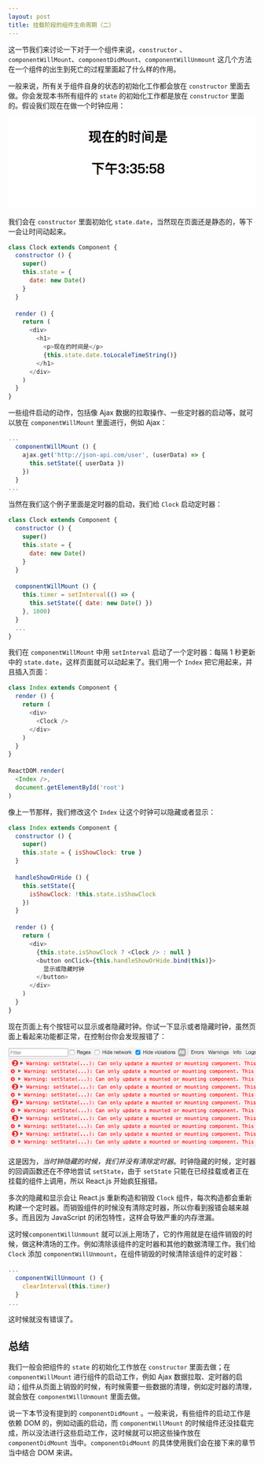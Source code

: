 ```yaml
---
layout: post
title: 挂载阶段的组件生命周期（二）
---
```


这一节我们来讨论一下对于一个组件来说，`constructor` 、`componentWillMount`、`componentDidMount`、`componentWillUnmount` 这几个方法在一个组件的出生到死亡的过程里面起了什么样的作用。

一般来说，所有关于组件自身的状态的初始化工作都会放在 `constructor` 里面去做。你会发现本书所有组件的 `state` 的初始化工作都是放在 `constructor` 里面的。假设我们现在在做一个时钟应用：

<a href="/assets/img/posts/FECF7A01-5C87-4E03-AA98-03BB30538C66.png" target="_blank">![示例图片](/assets/img/posts/FECF7A01-5C87-4E03-AA98-03BB30538C66.png)</a>

我们会在 `constructor` 里面初始化 `state.date`，当然现在页面还是静态的，等下一会让时间动起来。

```javascript
class Clock extends Component {
  constructor () {
    super()
    this.state = {
      date: new Date()
    }
  }

  render () {
    return (
      <div>
        <h1>
          <p>现在的时间是</p>
          {this.state.date.toLocaleTimeString()}
        </h1>
      </div>
    )
  }
}
```

一些组件启动的动作，包括像 Ajax 数据的拉取操作、一些定时器的启动等，就可以放在 `componentWillMount` 里面进行，例如 Ajax：

```javascript
...
  componentWillMount () {
    ajax.get('http://json-api.com/user', (userData) => {
      this.setState({ userData })
    })
  }
...
```

当然在我们这个例子里面是定时器的启动，我们给 `Clock` 启动定时器：

```javascript
class Clock extends Component {
  constructor () {
    super()
    this.state = {
      date: new Date()
    }
  }

  componentWillMount () {
    this.timer = setInterval(() => {
      this.setState({ date: new Date() })
    }, 1000)
  }
  ...
}
```

我们在 `componentWillMount` 中用 `setInterval` 启动了一个定时器：每隔 1 秒更新中的 `state.date`，这样页面就可以动起来了。我们用一个 `Index` 把它用起来，并且插入页面：

```javascript
class Index extends Component {
  render () {
    return (
      <div>
        <Clock />
      </div>
    )
  }
}

ReactDOM.render(
  <Index />,
  document.getElementById('root')
)
```

像上一节那样，我们修改这个 `Index` 让这个时钟可以隐藏或者显示：

```javascript
class Index extends Component {
  constructor () {
    super()
    this.state = { isShowClock: true }
  }

  handleShowOrHide () {
    this.setState({
      isShowClock: !this.state.isShowClock
    })
  }

  render () {
    return (
      <div>
        {this.state.isShowClock ? <Clock /> : null }
        <button onClick={this.handleShowOrHide.bind(this)}>
          显示或隐藏时钟
        </button>
      </div>
    )
  }
}
```

现在页面上有个按钮可以显示或者隐藏时钟。你试一下显示或者隐藏时钟，虽然页面上看起来功能都正常，在控制台你会发现报错了：

<a href="/assets/img/posts/340BBCEA-35CC-4B35-B352-267F381477EF.png" target="_blank">![示例图片](/assets/img/posts/340BBCEA-35CC-4B35-B352-267F381477EF.png)</a>

这是因为，*当时钟隐藏的时候，我们并没有清除定时器*。时钟隐藏的时候，定时器的回调函数还在不停地尝试 `setState`，由于 `setState` 只能在已经挂载或者正在挂载的组件上调用，所以 React.js 开始疯狂报错。

多次的隐藏和显示会让 React.js 重新构造和销毁 `Clock` 组件，每次构造都会重新构建一个定时器。而销毁组件的时候没有清除定时器，所以你看到报错会越来越多。而且因为 JavaScript 的闭包特性，这样会导致严重的内存泄漏。

这时候`componentWillUnmount` 就可以派上用场了，它的作用就是在组件销毁的时候，做这种清场的工作。例如清除该组件的定时器和其他的数据清理工作。我们给 `Clock` 添加 `componentWillUnmount`，在组件销毁的时候清除该组件的定时器：

```javascript
...
  componentWillUnmount () {
    clearInterval(this.timer)
  }
...
```

这时候就没有错误了。

## 总结
我们一般会把组件的 `state`  的初始化工作放在 `constructor` 里面去做；在 `componentWillMount` 进行组件的启动工作，例如 Ajax 数据拉取、定时器的启动；组件从页面上销毁的时候，有时候需要一些数据的清理，例如定时器的清理，就会放在 `componentWillUnmount` 里面去做。

说一下本节没有提到的 `componentDidMount` 。一般来说，有些组件的启动工作是依赖 DOM 的，例如动画的启动，而 `componentWillMount` 的时候组件还没挂载完成，所以没法进行这些启动工作，这时候就可以把这些操作放在 `componentDidMount` 当中。`componentDidMount` 的具体使用我们会在接下来的章节当中结合 DOM 来讲。